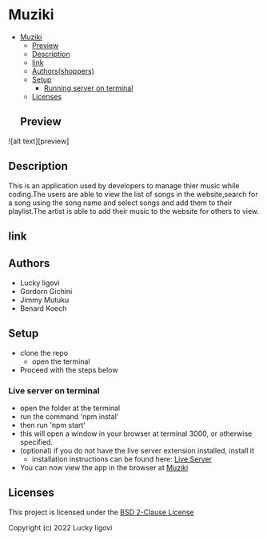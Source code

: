 # Muziki

- [Muziki](#react-muziki)
  - [Preview](#preview)
  - [Description](#description)
  - [link](#link)
  - [Authors(shoppers)](#Shopping-enthusiasts)
  - [Setup](#setup)
    - [Running server on terminal](#live-server-on-vscodeoption-2)
  - [Licenses](#licenses)
  ## Preview
![alt text][preview]

## Description
This is an application used by developers to manage thier music while coding.The users are able to view the list of songs in the website,search for a song using the song name and select songs and add them to their playlist.The artist is able to add their music to the website for others to view.
## link
<!-- You can view the live page from [here](https://best-phones.netlify.app) -->
## Authors
- Lucky ligovi
- Gordorn Gichini
- Jimmy Mutuku
- Benard Koech

## Setup
- clone the repo
    - open the terminal
- Proceed with the steps below

### Live server on terminal
- open the folder at the terminal
- run the command 'npm instal'
- then run 'npm start'
- this will open a window in your browser at terminal 3000, or otherwise specified.
- (optional) if you do not have the live server extension installed, install it
  - installation instructions can be found here: [Live Server](https://marketplace.visualstudio.com/items?itemName=ritwickdey.LiveServer)
- You can now view the app in the browser at [Muziki](http://localhost:3000)
## Licenses
This project is licensed under the [BSD 2-Clause License ](./LICENSE)

Copyright (c) 2022 Lucky ligovi 

<!-- [preview]: ./src/components/assets/images/splash.png "preview"  -->

